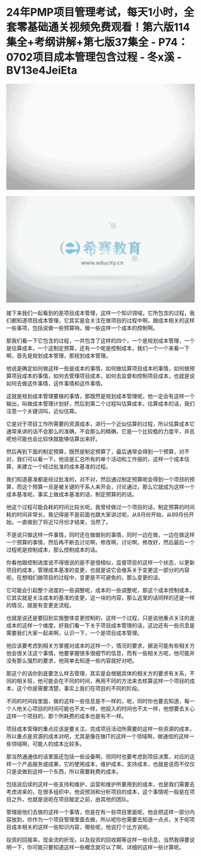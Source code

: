 # 24年PMP项目管理考试，每天1小时，全套零基础通关视频免费观看！第六版114集全+考纲讲解+第七版37集全 - P74：0702项目成本管理包含过程 - 冬x溪 - BV13e4JeiEta

![](img/0d4942db0a6bbb2e83bc366485f92d6b_0.png)

![](img/0d4942db0a6bbb2e83bc366485f92d6b_1.png)

接下来我们一起看到的是项目成本管理，这样一个知识领域，它所包含的过程，我们都知道项目成本管理，它其实是会关注在做项目的过程中啊，跟成本相关的这样一些事项，包括说做一些预算呐，做一些这样一个成本的控制啊。

那我们看一下它包含的过程，一共包含了这样的四个，一个是规划成本管理，一个是估算成本，一个这制定预算，还有一个呢是控制成本，我们一个一个来看一下啊，首先是规划成本管理，那规划成本管理。

他说是确定如何做这样一些是成本的事情，如何做估算项目成本的事情，如何做预算项目成本的事情，如何去管理项目成本，如何去监督和控制项目成本，也就是说如何去做这件事情，这件事情和这件事情。

这就是规划成本管理要做的事情，那既然是规划成本管理呢，他一定会有这样一个输出，叫做成本管理计划好，然后到第二个过程叫估算成本，估算成本的话，我们注意一个关键词叫，近似估算。

它是对于项目工作所需要的资源成本，进行一个近似估算的过程，所以估算成本它通常来讲的话不会那么的准确，不会那么的精确，它是一个比较粗的力度平，并且呢他可能也会比较快就能够估算出来好。

然后再到下面的制定预算，既然是制定预算了，最后通常会得到一个预算，对不对，我们可以看一下，他说是汇总所有的单个活动和工作报的，这样一个成本估算，来建立一个经过批准的成本基准的过程。

我们知道基准都是经过批准的，对不对，然后通过制定预算呢会得到一个项目的预算，而这个预算一旦是被关键的干系人来开会，讨论通过，那么它就成为这样一个成本基准呃，事实上做成本基准的话，制定预算的的话。

他这个过程可能会耗的时间比较长呃，我曾经做过一个项目的话，制定预算的时间耗的时间非常长，我记得是不是前面也跟大家讲过呃，从8月份开始，从89月份开始，一直做到了将近12月份才结束，当然了。

不是说只做这样一件事情，同时还在做做别的事情，同时一边在做，一边在做这样一个预算的事情，然后再不断去讨论啊，修改啊，讨论啊，修改好，然后最后一个过程呢是控制成本，那么控制成本的话。

你看他跟控制进度说不得很说的是不是很相似，监督项目的这样一个状态，以更新项目的成本，管理成本基准的变更，也就是说它会维系关于变更这一部分的内容呃，在想咱们做项目的过程中，变更是不可避免的，那么变更的话。

它可能会引起整个进度的一些调整呢，成本的一些调整呢，那这个成本控制成本，它其实就是关注成本的基准的变更，这一块的内容，那么这里的话同样的还是一样的情况，就是有变更走流程。

也就是说还是要回到实施整体变更控制的，这样一个过程，只是说他重点关注的是成本的这样一个维度，好我们看一下关于项目成本管理的话，这边还有一些讯息是需要我们大家一起来啊，认识一下，一个是项目成本管理。

他应该要考虑到相关方掌握对成本的这样一个，情况的要求，据说可能有些相关方他会很关注这个事情，他要掌握很多很细节的信息，而有一些相关方呢，他可能并没有那么强烈的要求，他简单去知道一些内容就好对吧。

那这个的话你到底要怎么样去管理，其实是会根据具体的相关方的要求有关系，不同的相关班，他可能会在不同的时间，再用不同的方法来去核算这样一个项目的成本，这个你是需要清楚，事实上我们在项目的不同的阶段。

不同的时间段里面，做的这样一些信息是不一样的，呃，同时你也要去知道，每一个人他关心项目的时间可能也不太一样，他投入的时间也不太一样，他想要去关心这样一个项目的，那个所耗费的成本也是有不一样。

项目成本管理的重点应该是要关注，完成项目活动所需要的这样一些资源的成本，所以重点是资源的成本对吧，尤其是像在做IT的这样一个领域啊，做通信的这样一些领域啊，可能人的成本比较多。

那当然通通信的话里面还包括一些设备啊，但同时也要考虑到项目决策，对应的这样一个产品服务或成果，它的使用成本，维护成本，支持成本，也就是说而不仅仅只是说做到这样一个东西，所以需要耗费的成本。

包括说后续的这样一些支持和维护，运营和维护所要用到的成本，也是我们需要去考虑进来的，在很多组织中，他说预测和分析项目的成本，这个事情呢一般是在项目之外，也就是说呃在项目敲定之前，由其他的团队。

管理层他们去做的这样一个事情，但是在有一些项目里面呢，他会把这样一部分内容放到，你作为一个项目管理里面去做，所以呢你也需要去知道一点点，关于呃项目成本相关的这样一些知识内容，哪些呢，他说打个比方说呃。

投资的回报率，现金流的折现，以及投资的回收期等这样一些讯息，当然我得要说明一下，你可能只要知道这样一些概念就可以了啊，详细的这样一些计算呢。

